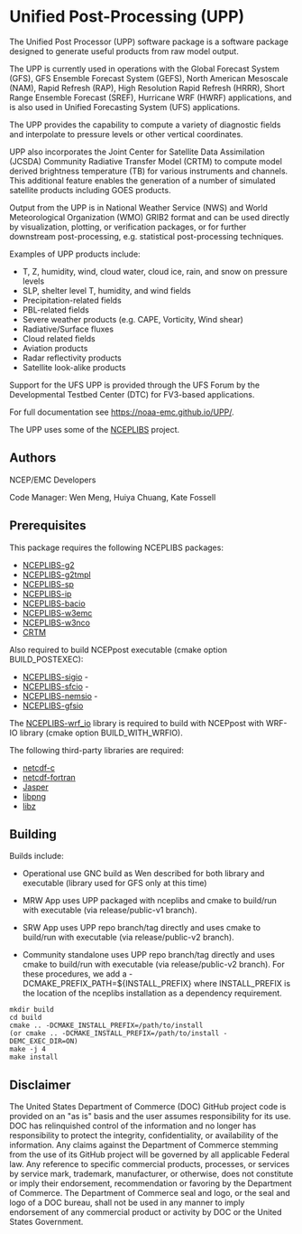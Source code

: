 
# Unified Post-Processing (UPP)

The Unified Post Processor (UPP) software package is a software
package designed to generate useful products from raw model
output.

The UPP is currently used in operations with the Global Forecast
System (GFS), GFS Ensemble Forecast System (GEFS), North American
Mesoscale (NAM), Rapid Refresh (RAP), High Resolution Rapid Refresh
(HRRR), Short Range Ensemble Forecast (SREF), Hurricane WRF (HWRF)
applications, and is also used in Unified Forecasting System (UFS)
applications.

The UPP provides the capability to compute a variety of diagnostic
fields and interpolate to pressure levels or other vertical
coordinates.

UPP also incorporates the Joint Center for Satellite Data Assimilation
(JCSDA) Community Radiative Transfer Model (CRTM) to compute model
derived brightness temperature (TB) for various instruments and
channels. This additional feature enables the generation of a number
of simulated satellite products including GOES products.

Output from the UPP is in National Weather Service (NWS) and World
Meteorological Organization (WMO) GRIB2 format and can be used
directly by visualization, plotting, or verification packages, or for
further downstream post-processing, e.g. statistical post-processing
techniques.

Examples of UPP products include:

- T, Z, humidity, wind, cloud water, cloud ice, rain, and snow on pressure levels
- SLP, shelter level T, humidity, and wind fields
- Precipitation-related fields
- PBL-related fields
- Severe weather products (e.g. CAPE, Vorticity, Wind shear)
- Radiative/Surface fluxes
- Cloud related fields
- Aviation products
- Radar reflectivity products
- Satellite look-alike products

Support for the UFS UPP is provided through the UFS Forum by the
Developmental Testbed Center (DTC) for FV3-based applications.

For full documentation see https://noaa-emc.github.io/UPP/.

The UPP uses some of the [NCEPLIBS](https://github.com/NOAA-EMC/NCEPLIBS)
project. 

## Authors

NCEP/EMC Developers

Code Manager: Wen Meng, Huiya Chuang, Kate Fossell

## Prerequisites

This package requires the following NCEPLIBS packages:

- [NCEPLIBS-g2](https://github.com/NOAA-EMC/NCEPLIBS-g2)
- [NCEPLIBS-g2tmpl](https://github.com/NOAA-EMC/NCEPLIBS-g2tmpl)
- [NCEPLIBS-sp](https://github.com/NOAA-EMC/NCEPLIBS-sp)
- [NCEPLIBS-ip](https://github.com/NOAA-EMC/NCEPLIBS-ip)
- [NCEPLIBS-bacio](https://github.com/NOAA-EMC/NCEPLIBS-bacio)
- [NCEPLIBS-w3emc](https://github.com/NOAA-EMC/NCEPLIBS-w3emc)
- [NCEPLIBS-w3nco](https://github.com/NOAA-EMC/NCEPLIBS-w3nco)
- [CRTM](https://github.com/noaa-emc/emc_crtm)

Also required to build NCEPpost executable (cmake option
BUILD_POSTEXEC):

- [NCEPLIBS-sigio](https://github.com/NOAA-EMC/NCEPLIBS-sigio) -
- [NCEPLIBS-sfcio](https://github.com/NOAA-EMC/NCEPLIBS-sfcio) -
- [NCEPLIBS-nemsio](https://github.com/NOAA-EMC/NCEPLIBS-nemsio) -
- [NCEPLIBS-gfsio](https://github.com/NOAA-EMC/NCEPLIBS-gfsio)

The [NCEPLIBS-wrf_io](https://github.com/NOAA-EMC/NCEPLIBS-wrf_io)
library is required to build with NCEPpost with WRF-IO library (cmake
option BUILD_WITH_WRFIO).

The following third-party libraries are required:

- [netcdf-c](https://github.com/Unidata/netcdf-c)
- [netcdf-fortran](https://github.com/Unidata/netcdf-fortran)
- [Jasper](https://github.com/jasper-software/jasper)
- [libpng](http://www.libpng.org/pub/png/libpng.html)
- [libz](https://zlib.net/)

## Building

Builds include:

- Operational use GNC build as Wen described for both library and
  executable (library used for GFS only at this time)

- MRW App uses UPP packaged with nceplibs and cmake to build/run with
  executable (via release/public-v1 branch).

- SRW App uses UPP repo branch/tag directly and uses cmake to
  build/run with executable (via release/public-v2 branch).

- Community standalone uses UPP repo branch/tag directly and uses
  cmake to build/run with executable (via release/public-v2
  branch). For these procedures, we add a
  -DCMAKE_PREFIX_PATH=${INSTALL_PREFIX} where INSTALL_PREFIX is the
  location of the nceplibs installation as a dependency requirement.

```
mkdir build
cd build
cmake .. -DCMAKE_INSTALL_PREFIX=/path/to/install
(or cmake .. -DCMAKE_INSTALL_PREFIX=/path/to/install -DEMC_EXEC_DIR=ON)
make -j 4
make install
```

## Disclaimer

The United States Department of Commerce (DOC) GitHub project code is
provided on an "as is" basis and the user assumes responsibility for
its use. DOC has relinquished control of the information and no longer
has responsibility to protect the integrity, confidentiality, or
availability of the information. Any claims against the Department of
Commerce stemming from the use of its GitHub project will be governed
by all applicable Federal law. Any reference to specific commercial
products, processes, or services by service mark, trademark,
manufacturer, or otherwise, does not constitute or imply their
endorsement, recommendation or favoring by the Department of
Commerce. The Department of Commerce seal and logo, or the seal and
logo of a DOC bureau, shall not be used in any manner to imply
endorsement of any commercial product or activity by DOC or the United
States Government.
